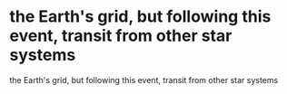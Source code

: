 # the Earth's grid, but following this event, transit from other star systems

the Earth's grid, but following this event, transit from other star systems